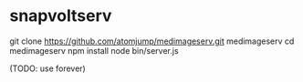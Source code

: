 # snapvoltserv

git clone https://github.com/atomjump/medimageserv.git medimageserv
cd medimageserv
npm install
node bin/server.js

(TODO: use forever)
